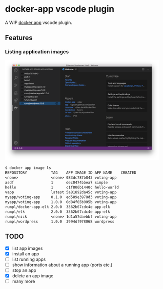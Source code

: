 # docker-app vscode plugin

A WIP [docker app](https://github.com/docker/app) vscode plugin.

## Features

### Listing application images

<img src="screenshots/image-list.png" alt="docker app image list" />

```
$ docker app image ls
REPOSITORY           TAG    APP IMAGE ID APP NAME    CREATED
<none>               <none> 083dc787b843 voting-app
asdf                 1      dec0474bbea7 simple
hello                1      c1f806b1440c hello-world
vapp                 latest 5a81892da45c voting-app
myapp/voting-app     0.1.0  ed589e3978d3 voting-app
myapp/voting-app     1.0.0  0d84f65b005b voting-app
rumpl/docker-app-elk 2.0.0  3362b67cdc4e app-elk
rumpl/elk            2.0.0  3362b67cdc4e app-elk
rumpl/nick           <none> 1d1a57daebbf voting-app
rumpl/wordpress      1.0.0  3994df978068 wordpress
```

## TODO

* [x] list app images
* [X] install an app
* [ ] list running apps
* [ ] show information about a running app (ports etc.)
* [ ] stop an app
* [X] delete an app image
* [ ] many more
